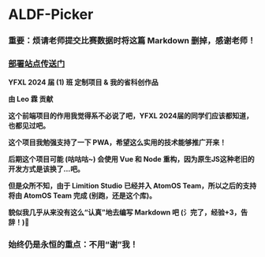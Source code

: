 # **ALDF-Picker**
### **重要：烦请老师提交比赛数据时将这篇 Markdown 删掉，感谢老师！**
### **[部署站点传送门](https://hsir-picker.hao-studio.tk)**
**YFXL 2024 届 (1) 班 定制项目 & 我的省科创作品**

**由 Leo 霖 贡献**

**这个前端项目的作用我觉得系不必说了吧，YFXL 2024届的同学们应该都知道，也都见过吧。**

**这个项目我勉强支持了一下 PWA，希望这么实用的技术能够推广开来！**

**后期这个项目可能 (咕咕咕~) 会使用 Vue 和 Node 重构，因为原生JS这种老旧的开发方式是该换了...吧。**

**但是众所不知，由于 Limition Studio 已经并入 AtomOS Team，所以之后的支持将由 AtomOS Team 完成 (别跑，还是这个库)。**

**貌似我几乎从来没有这么“认真”地去编写 Markdown 吧 (氵完了，经验+3，告辞！)🐶**
### **始终仍是永恒的重点：不用“谢”我！**
